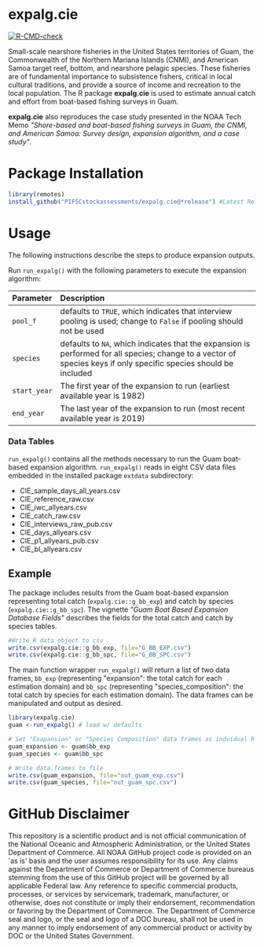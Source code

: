 # expalg.cie
 <!-- badges: start -->
  [![R-CMD-check](https://github.com/PIFSCstockassessments/expalg.cie/actions/workflows/check-release.yaml/badge.svg)](https://github.com/PIFSCstockassessments/expalg.cie/actions/workflows/check-release.yaml)
  <!-- badges: end -->

Small-scale nearshore fisheries in the United States territories of Guam, the Commonwealth of the Northern Mariana Islands (CNMI), and American Samoa target reef, bottom, and nearshore pelagic species. These fisheries are of fundamental importance to subsistence fishers, critical in local cultural traditions, and provide a source of income and recreation to the local population. The R package **expalg.cie** is used to estimate annual catch and effort from boat-based fishing surveys in Guam.

**expalg.cie** also reproduces the case study presented in the NOAA Tech Memo _"Shore-based and boat-based fishing surveys in Guam, the CNMI, and American Samoa: Survey design, expansion algorithm, and a case study"_.

# Package Installation
```r
library(remotes)
install_github("PIFSCstockassessments/expalg.cie@*release") #Latest Release 
```

# Usage 

The following instructions describe the steps to produce expansion outputs.

Run `run_expalg()` with the following parameters to execute the expansion algorithm: 

|Parameter    | Description                      |
|:----- | :--------------------------------|
|`pool_f`     | defaults to `TRUE`, which indicates that interview pooling is used; change to `False` if pooling should not be used |
|`species`    | defaults to `NA`, which indicates that the expansion is performed for all species; change to a vector of species keys if only specific species should be included   |
|`start_year` | The first year of the expansion to run (earliest available year is 1982)  |
|`end_year`   | The last year of the expansion to run (most recent available year is 2019)|

### Data Tables

`run_expalg()` contains all the methods necessary to run the Guam boat-based expansion algorithm. `run_expalg()` reads in eight CSV data files embedded in the installed package `extdata` subdirectory:

- CIE_sample_days_all_years.csv
- CIE_reference_raw.csv
- CIE_iwc_allyears.csv
- CIE_catch_raw.csv
- CIE_interviews_raw_pub.csv
- CIE_days_allyears.csv
- CIE_p1_allyears_pub.csv
- CIE_bl_allyears.csv


## Example 

The package includes results from the Guam boat-based expansion representing total catch (`expalg.cie::g_bb_exp`) and catch by species (`expalg.cie::g_bb_spc`). The vignette _"Guam Boat Based Expansion Database Fields"_ describes the fields for the total catch and catch by species tables.


```r
#Write R data object to csv
write.csv(expalg.cie::g_bb_exp, file="G_BB_EXP.csv")
write.csv(expalg.cie::g_bb_spc, file="G_BB_SPC.csv")
```

The main function wrapper `run_expalg()` will return a list of two data frames, `bb_exp` (representing "expansion": the total catch for each estimation domain) and `bb_spc` (representing "species_composition": the total catch by species for each estimation domain). The data frames can be manipulated and output as desired. 

```r
library(expalg.cie)
guam <-run_expalg() # load w/ defaults

# Set "Exapansion" or "Species Composition" data frames as indvidual R data.tables
guam_expansion <- guam$bb_exp
guam_species <- guam$bb_spc

# Write data.frames to file
write.csv(guam_expansion, file="out_guam_exp.csv")
write.csv(guam_species, file="out_guam_spc.csv")
```



# GitHub Disclaimer

This repository is a scientific product and is not official communication of the National Oceanic and Atmospheric Administration, or the United States Department of Commerce. All NOAA GitHub project code is provided on an 'as is' basis and the user assumes responsibility for its use. Any claims against the Department of Commerce or Department of Commerce bureaus stemming from the use of this GitHub project will be governed by all applicable Federal law. Any reference to specific commercial products, processes, or services by servicemark, trademark, manufacturer, or otherwise, does not constitute or imply their endorsement, recommendation or favoring by the Department of Commerce. The Department of Commerce seal and logo, or the seal and logo of a DOC bureau, shall not be used in any manner to imply endorsement of any commercial product or activity by DOC or the United States Government.
